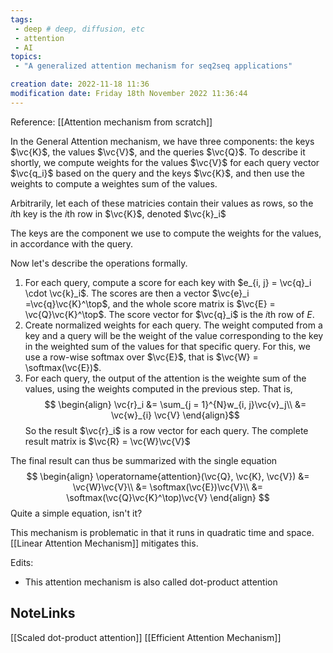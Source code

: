 ```yaml
---
tags: 
 - deep # deep, diffusion, etc
 - attention
 - AI
topics: 
 - "A generalized attention mechanism for seq2seq applications"

creation date: 2022-11-18 11:36
modification date: Friday 18th November 2022 11:36:44
---
```

Reference: [[Attention mechanism from scratch]]

In the General Attention mechanism, we have three components: the keys $\vc{K}$, the values $\vc{V}$, and the queries $\vc{Q}$. To describe it shortly, we compute weights for the values $\vc{V}$ for each query vector $\vc{q_i}$ based on the query and the keys $\vc{K}$, and then use the weights to compute a weightes sum of the values. 

Arbitrarily, let each of these matricies contain their values as rows, so the $i$th key is the $i$th row in $\vc{K}$, denoted $\vc{k}_i$

The keys are the component we use to compute the weights for the values, in accordance with the query. 

Now let's describe the operations formally.
1. For each query, compute a score for each key with $e_{i, j} = \vc{q}_i \cdot \vc{k}_i$. The scores are then a vector $\vc{e}_i =\vc{q}\vc{K}^\top$, and the whole score matrix is $\vc{E} = \vc{Q}\vc{K}^\top$. The score vector for $\vc{q}_i$ is the $i$th row of $E$. 
2. Create normalized weights for each query. The weight computed from a key and a query will be the weight of the value corresponding to the key in the weighted sum of the values for that specific query. For this, we use a row-wise softmax over $\vc{E}$, that is $\vc{W} = \softmax(\vc{E})$. 
3. For each query, the output of the attention is the weighte sum of the values, using the weights computed in the previous step. That is, $$
	\begin{align}
	\vc{r}_i &= \sum_{j = 1}^{N}w_{i, j}\vc{v}_j\\
	&= \vc{w}_{i} \vc{V}
	\end{align}$$So the result $\vc{r}_i$ is a row vector for each query. The complete result matrix is $\vc{R} = \vc{W}\vc{V}$
	
The final result can thus be summarized with the single equation $$
\begin{align}
\operatorname{attention}(\vc{Q}, \vc{K}, \vc{V}) 
&= \vc{W}\vc{V}\\
&= \softmax(\vc{E})\vc{V}\\
&= \softmax(\vc{Q}\vc{K}^\top)\vc{V}
\end{align}
$$Quite a simple equation, isn't it?

This mechanism is problematic in that it runs in quadratic time and space. [[Linear Attention Mechanism]] mitigates this. 

Edits:
* This attention mechanism is also called dot-product attention

## NoteLinks
[[Scaled dot-product attention]]
[[Efficient Attention Mechanism]]
